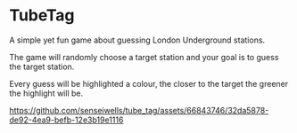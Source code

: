 # TubeTag

A simple yet fun game about guessing London Underground stations.

The game will randomly choose a target station and your goal is to guess the target station.

Every guess will be highlighted a colour, the closer to the target the greener the highlight will be.

https://github.com/senseiwells/tube_tag/assets/66843746/32da5878-de92-4ea9-befb-12e3b19e1116


